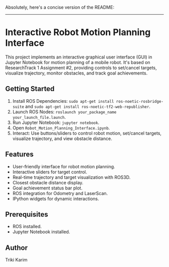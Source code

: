 Absolutely, here's a concise version of the README:

---

# Interactive Robot Motion Planning Interface

This project implements an interactive graphical user interface (GUI) in Jupyter Notebook for motion planning of a mobile robot. It's based on ResearchTrack 1 Assignment #2, providing controls to set/cancel targets, visualize trajectory, monitor obstacles, and track goal achievements.

## Getting Started

1. Install ROS Dependencies: `sudo apt-get install ros-noetic-rosbridge-suite` and `sudo apt-get install ros-noetic-tf2-web-republisher`.
2. Launch ROS Nodes: `roslaunch your_package_name your_launch_file.launch`.
3. Run Jupyter Notebook: `jupyter notebook`.
4. Open `Robot_Motion_Planning_Interface.ipynb`.
5. Interact: Use buttons/sliders to control robot motion, set/cancel targets, visualize trajectory, and view obstacle distance.

## Features

- User-friendly interface for robot motion planning.
- Interactive sliders for target control.
- Real-time trajectory and target visualization with ROS3D.
- Closest obstacle distance display.
- Goal achievement status bar plot.
- ROS integration for Odometry and LaserScan.
- IPython widgets for dynamic interactions.

## Prerequisites

- ROS installed.
- Jupyter Notebook installed.

## Author

Triki Karim
